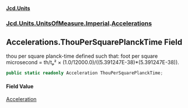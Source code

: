 #### [Jcd.Units](index.md 'index')

### [Jcd.Units.UnitsOfMeasure.Imperial](Jcd.Units.UnitsOfMeasure.Imperial.md 'Jcd.Units.UnitsOfMeasure.Imperial').[Accelerations](Accelerations.md 'Jcd.Units.UnitsOfMeasure.Imperial.Accelerations')

## Accelerations.ThouPerSquarePlanckTime Field

thou per square planck-time defined such that: foot per square microsecond = th/tₚ² ×
(1.0/12000.0)/((5.391247E-38)*(5.391247E-38)).

```csharp
public static readonly Acceleration ThouPerSquarePlanckTime;
```

#### Field Value

[Acceleration](Acceleration.md 'Jcd.Units.UnitTypes.Acceleration')